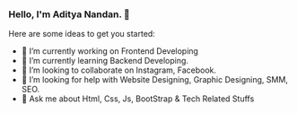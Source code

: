 ### Hello, I'm Aditya Nandan. 👋

Here are some ideas to get you started:

- 🔭 I’m currently working on Frontend Developing
- 🌱 I’m currently learning Backend Developing.
- 👯 I’m looking to collaborate on Instagram, Facebook.
- 🤔 I’m looking for help with Website Designing, Graphic Designing, SMM, SEO.
- 💬 Ask me about Html, Css, Js, BootStrap & Tech Related Stuffs
